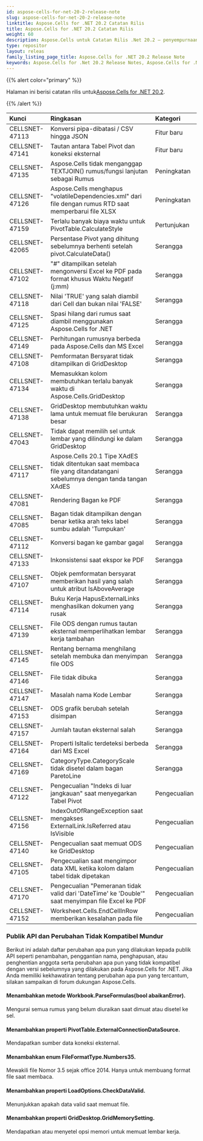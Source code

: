 ```yaml
---
id: aspose-cells-for-net-20-2-release-note
slug: aspose-cells-for-net-20-2-release-note
linktitle: Aspose.Cells for .NET 20.2 Catatan Rilis
title: Aspose.Cells for .NET 20.2 Catatan Rilis
weight: 60
description: Aspose.Cells untuk Catatan Rilis .Net 20.2 – penyempurnaan terbaru, fitur baru, dan perbaikan
type: repositor
layout: releas
family_listing_page_title: Aspose.Cells for .NET 20.2 Release Note
keywords: Aspose.Cells for .Net 20.2 Release Notes, Aspose.Cells for .Net 20.2 updates and fixe
---
```

{{% alert color="primary" %}} 

 Halaman ini berisi catatan rilis untuk[Aspose.Cells for .NET 20.2](https://www.nuget.org/packages/Aspose.Cells/20.2.0).

{{% /alert %}} 

|**Kunci**|**Ringkasan**|**Kategori**|
| :- | :- | :- |
|CELLSNET-47113|Konversi pipa-dibatasi / CSV hingga JSON|Fitur baru|
|CELLSNET-47141|Tautan antara Tabel Pivot dan koneksi eksternal|Fitur baru|
|CELLSNET-47135|Aspose.Cells tidak menganggap TEXTJOIN() rumus/fungsi lanjutan sebagai Rumus|Peningkatan|
|CELLSNET-47126|Aspose.Cells menghapus "volatileDependencies.xml" dari file dengan rumus RTD saat memperbarui file XLSX|Peningkatan|
|CELLSNET-47159|Terlalu banyak biaya waktu untuk PivotTable.CalculateStyle|Pertunjukan|
|CELLSNET-42065|Persentase Pivot yang dihitung sebelumnya berhenti setelah pivot.CalculateData()|Serangga|
|CELLSNET-47102|"#" ditampilkan setelah mengonversi Excel ke PDF pada format khusus Waktu Negatif (j:mm)|Serangga|
|CELLSNET-47118|Nilai 'TRUE' yang salah diambil dari Cell dan bukan nilai 'FALSE'|Serangga|
|CELLSNET-47125|Spasi hilang dari rumus saat diambil menggunakan Aspose.Cells for .NET|Serangga|
|CELLSNET-47149|Perhitungan rumusnya berbeda pada Aspose.Cells dan MS Excel|Serangga|
|CELLSNET-47108|Pemformatan Bersyarat tidak ditampilkan di GridDesktop|Serangga|
|CELLSNET-47134|Memasukkan kolom membutuhkan terlalu banyak waktu di Aspose.Cells.GridDesktop|Serangga|
|CELLSNET-47138|GridDesktop membutuhkan waktu lama untuk memuat file berukuran besar|Serangga|
|CELLSNET-47043|Tidak dapat memilih sel untuk lembar yang dilindungi ke dalam GridDesktop|Serangga|
|CELLSNET-47117|Aspose.Cells 20.1 Tipe XAdES tidak ditentukan saat membaca file yang ditandatangani sebelumnya dengan tanda tangan XAdES|Serangga|
|CELLSNET-47081|Rendering Bagan ke PDF|Serangga|
|CELLSNET-47085|Bagan tidak ditampilkan dengan benar ketika arah teks label sumbu adalah 'Tumpukan'|Serangga|
|CELLSNET-47112|Konversi bagan ke gambar gagal|Serangga|
|CELLSNET-47133|Inkonsistensi saat ekspor ke PDF|Serangga|
|CELLSNET-47107|Objek pemformatan bersyarat memberikan hasil yang salah untuk atribut IsAboveAverage|Serangga|
|CELLSNET-47114|Buku Kerja HapusExternalLinks menghasilkan dokumen yang rusak|Serangga|
|CELLSNET-47139|File ODS dengan rumus tautan eksternal memperlihatkan lembar kerja tambahan|Serangga|
|CELLSNET-47145|Rentang bernama menghilang setelah membuka dan menyimpan file ODS|Serangga|
|CELLSNET-47146|File tidak dibuka|Serangga|
|CELLSNET-47147|Masalah nama Kode Lembar|Serangga|
|CELLSNET-47153|ODS grafik berubah setelah disimpan|Serangga|
|CELLSNET-47157|Jumlah tautan eksternal salah|Serangga|
|CELLSNET-47164|Properti IsItalic terdeteksi berbeda dari MS Excel|Serangga|
|CELLSNET-47169|CategoryType.CategoryScale tidak disetel dalam bagan ParetoLine|Serangga|
|CELLSNET-47122|Pengecualian "Indeks di luar jangkauan" saat menyegarkan Tabel Pivot|Pengecualian|
|CELLSNET-47156|IndexOutOfRangeException saat mengakses ExternalLink.IsReferred atau IsVisible|Pengecualian|
|CELLSNET-47140|Pengecualian saat memuat ODS ke GridDesktop|Pengecualian|
|CELLSNET-47105|Pengecualian saat mengimpor data XML ketika kolom dalam tabel tidak dipetakan|Pengecualian|
|CELLSNET-47170|Pengecualian "Pemeranan tidak valid dari 'DateTime' ke 'Double'" saat menyimpan file Excel ke PDF|Pengecualian|
|CELLSNET-47152|Worksheet.Cells.EndCellInRow memberikan kesalahan pada file|Pengecualian|
###  **Publik API dan Perubahan Tidak Kompatibel Mundur**
Berikut ini adalah daftar perubahan apa pun yang dilakukan kepada publik API seperti penambahan, penggantian nama, penghapusan, atau penghentian anggota serta perubahan apa pun yang tidak kompatibel dengan versi sebelumnya yang dilakukan pada Aspose.Cells for .NET. Jika Anda memiliki kekhawatiran tentang perubahan apa pun yang tercantum, silakan sampaikan di forum dukungan Aspose.Cells.
####  **Menambahkan metode Workbook.ParseFormulas(bool abaikanError).**
Mengurai semua rumus yang belum diuraikan saat dimuat atau disetel ke sel.
####  **Menambahkan properti PivotTable.ExternalConnectionDataSource.**
Mendapatkan sumber data koneksi eksternal.
####  **Menambahkan enum FileFormatType.Numbers35.**
Mewakili file Nomor 3.5 sejak office 2014. Hanya untuk membuang format file saat membaca.
####  **Menambahkan properti LoadOptions.CheckDataValid.**
Menunjukkan apakah data valid saat memuat file.
####  **Menambahkan properti GridDesktop.GridMemorySetting.**
Mendapatkan atau menyetel opsi memori untuk memuat lembar kerja.
